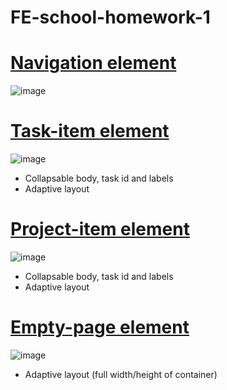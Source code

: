 # FE-school-homework-1

# [Navigation element](/navigation)
![image](https://github.com/safym/FE-school-homework-1/assets/99616798/9147cc1b-1db7-42ad-b89a-2f8e7ef98b2f)

# [Task-item element](/task-item)
![image](https://github.com/safym/FE-school-homework-1/assets/99616798/e9001870-f1dd-4417-bdc3-1990c77e722b)
- Collapsable body, task id and labels
- Adaptive layout

# [Project-item element](/project-item)
![image](https://github.com/safym/FE-school-homework-1/assets/99616798/bb35231d-68f1-41a1-9375-0119bc67f6b7)
- Collapsable body, task id and labels
- Adaptive layout

# [Empty-page element](/empty-page)
![image](https://github.com/safym/FE-school-homework-1/assets/99616798/d9d0de44-1445-4f5d-8a14-441b34f98065)
- Adaptive layout (full width/height of container)
